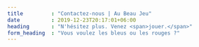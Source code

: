 ```yaml
---
title         : "Contactez-nous | Au Beau Jeu"
date          : 2019-12-23T20:17:01+06:00
heading       : "N'hésitez plus. Venez <span>jouer.</span>"
form_heading  : "Vous voulez les bleus ou les rouges ?"
---
```

